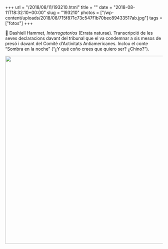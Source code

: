 +++
url = "/2018/08/11/193210.html"
title = ""
date = "2018-08-11T18:32:10+00:00"
slug = "193210"
photos = ["/wp-content/uploads/2018/08/715f871c73c547f1b70bec89433517ab.jpg"]
tags = ["fotos"]
+++

📖 Dashiell Hammet, *Interrogatorios* (Errata naturae). Transcripció de les seves declaracions davant del tribunal que el va condemnar a sis mesos de presó i davant del Comitè d'Activitats Antiamericanes. Inclou el conte “Sombra en la noche” (“¿Y qué coño crees que quiero ser? ¿Chino?”).

<img src="/wp-content/uploads/2018/08/715f871c73c547f1b70bec89433517ab.jpg" width="600" height="600" />
